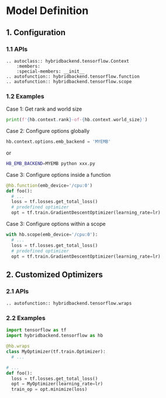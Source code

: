 # Model Definition

## 1. Configuration

### 1.1 APIs

```{eval-rst}
.. autoclass:: hybridbackend.tensorflow.Context
    :members:
    :special-members: __init__
.. autofunction:: hybridbackend.tensorflow.function
.. autofunction:: hybridbackend.tensorflow.scope
```

### 1.2 Examples

Case 1: Get rank and world size

```python
print(f'{hb.context.rank}-of-{hb.context.world_size}')
```

Case 2: Configure options globally

```python
hb.context.options.emb_backend = 'MYEMB'
```

or

```bash
HB_EMB_BACKEND=MYEMB python xxx.py
```

Case 3: Configure options inside a function

```python
@hb.function(emb_device='/cpu:0')
def foo():
  # ...
  loss = tf.losses.get_total_loss()
  # predefined optimizer
  opt = tf.train.GradientDescentOptimizer(learning_rate=lr)
```

Case 3: Configure options within a scope

```python
with hb.scope(emb_device='/cpu:0'):
  # ...
  loss = tf.losses.get_total_loss()
  # predefined optimizer
  opt = tf.train.GradientDescentOptimizer(learning_rate=lr)
```

## 2. Customized Optimizers

### 2.1 APIs

```{eval-rst}
.. autofunction:: hybridbackend.tensorflow.wraps
```

### 2.2 Examples

```python
import tensorflow as tf
import hybridbackend.tensorflow as hb

@hb.wraps
class MyOptimizer(tf.train.Optimizer):
  # ...

# ...
def foo():
  loss = tf.losses.get_total_loss()
  opt = MyOptimizer(learning_rate=lr)
  train_op = opt.minimize(loss)
```
